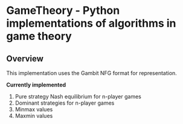 # GameTheory - Python implementations of algorithms in game theory
## Overview

This implementation uses the Gambit NFG format for representation.

**Currently implemented**
1. Pure strategy Nash equilibrium for n-player games
2. Dominant strategies for n-player games
3. Minmax values
4. Maxmin values

